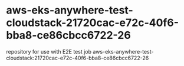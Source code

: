 # aws-eks-anywhere-test-cloudstack-21720cac-e72c-40f6-bba8-ce86cbcc6722-26
repository for use with E2E test job aws-eks-anywhere-test-cloudstack:21720cac-e72c-40f6-bba8-ce86cbcc6722-26
